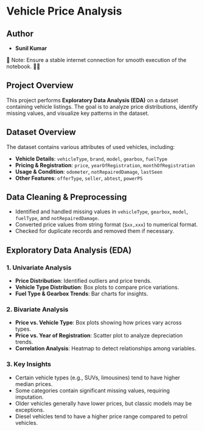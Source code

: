 # Vehicle Price Analysis

## Author
- **Sunil Kumar**

📌 Note: Ensure a stable internet connection for smooth execution of the notebook. 🔄📶

## Project Overview
This project performs **Exploratory Data Analysis (EDA)** on a dataset containing vehicle listings. The goal is to analyze price distributions, identify missing values, and visualize key patterns in the dataset.

## Dataset Overview
The dataset contains various attributes of used vehicles, including:
- **Vehicle Details**: `vehicleType`, `brand`, `model`, `gearbox`, `fuelType`
- **Pricing & Registration**: `price`, `yearOfRegistration`, `monthOfRegistration`
- **Usage & Condition**: `odometer`, `notRepairedDamage`, `lastSeen`
- **Other Features**: `offerType`, `seller`, `abtest`, `powerPS`

## Data Cleaning & Preprocessing
- Identified and handled missing values in `vehicleType`, `gearbox`, `model`, `fuelType`, and `notRepairedDamage`.
- Converted price values from string format (`$xx,xxx`) to numerical format.
- Checked for duplicate records and removed them if necessary.

## Exploratory Data Analysis (EDA)
### 1. **Univariate Analysis**
- **Price Distribution**: Identified outliers and price trends.
- **Vehicle Type Distribution**: Box plots to compare price variations.
- **Fuel Type & Gearbox Trends**: Bar charts for insights.

### 2. **Bivariate Analysis**
- **Price vs. Vehicle Type**: Box plots showing how prices vary across types.
- **Price vs. Year of Registration**: Scatter plot to analyze depreciation trends.
- **Correlation Analysis**: Heatmap to detect relationships among variables.

### 3. **Key Insights**
- Certain vehicle types (e.g., SUVs, limousines) tend to have higher median prices.
- Some categories contain significant missing values, requiring imputation.
- Older vehicles generally have lower prices, but classic models may be exceptions.
- Diesel vehicles tend to have a higher price range compared to petrol vehicles.